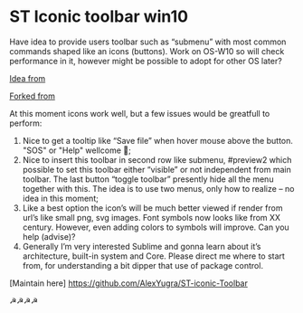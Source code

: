﻿# ST Iconic toolbar win10

Have idea to provide users toolbar such as “submenu” with most common commands shaped like an icons (buttons). Work on OS-W10 so will check performance in it, however might be possible to adopt for other OS later?

[Idea from](http://www.sublimetext.com/forum/viewtopic.php?f=2&t=15850#p59615)

[Forked from](https://github.com/titoBouzout/Toolbar)

At this moment icons work well, but a few issues would be greatfull to perform:
1.	Nice to get a tooltip like “Save file” when hover mouse above the button. "SOS" or "Help" wellcome ;
2.	Nice to insert this toolbar in second row like submenu, #preview2 which possible to set this toolbar either “visible” or not independent from main toolbar. The last button “toggle toolbar” presently hide all the menu together with this. The idea is to use two menus, only how to realize – no idea in this moment;
3.	Like a best option the icon’s will be much better viewed if render from url’s like small png, svg images. Font symbols now looks like from XX century. However, even adding colors to symbols will improve. Can you help (advise)?
4.	Generally I’m very interested Sublime and gonna learn about it’s architecture, built-in system and Core. Please direct me where to start from, for understanding a bit dipper that use of package control.

[Maintain here]
https://github.com/AlexYugra/ST-iconic-Toolbar

☭☭☭☭
